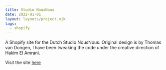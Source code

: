 ```yaml
---
title: Studio NousNous
date: 2022-01-01
layout: layouts/project.njk
tags:
  - shopify
---
```


A Shopify site for the Dutch Studio NousNous. Original design is by Thomas van Dongen, I have been tweaking the code under the creative direction of Hakim El Amrani.

Visit the site [here](https://studionousnous.nl/)
